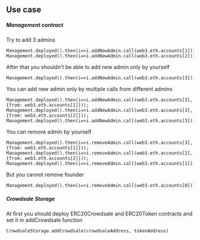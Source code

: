 ## Use case

##### Management contract
Try to add 3 admins
```
Management.deployed().then(i=>i.addNewAdmin.call(web3.eth.accounts[1]));
Management.deployed().then(i=>i.addNewAdmin.call(web3.eth.accounts[2]));
```

After that you shouldn't be able to add new admin only by yourself
```
Management.deployed().then(i=>i.addNewAdmin.call(web3.eth.accounts[3]));
```

You can add new admin only by multiple calls from different admins

```
Management.deployed().then(i=>i.addNewAdmin.call(web3.eth.accounts[3], {from: web3.eth.accounts[1]}));
Management.deployed().then(i=>i.addNewAdmin.call(web3.eth.accounts[3], {from: web3.eth.accounts[2]}));
Management.deployed().then(i=>i.addNewAdmin.call(web3.eth.accounts[3]));
```

You can remove admin by yourself

```
Management.deployed().then(i=>i.removeAdmin.call(web3.eth.accounts[3], {from: web3.eth.accounts[1]}));
Management.deployed().then(i=>i.removeAdmin.call(web3.eth.accounts[2], {from: web3.eth.accounts[2]}));
Management.deployed().then(i=>i.removeAdmin.call(web3.eth.accounts[1]));
```

But you cannot remove founder 

```
Management.deployed().then(i=>i.removeAdmin.call(web3.eth.accounts[0]));
```

##### Crowdsale Storage

At first you should deploy ERC20Crowdsale and ERC20Token contracts and
set it in addCrowdsale function
```
CrowdsaleStorage.addCrowdsale(crowdsaleAddress, tokenAddress)
```
